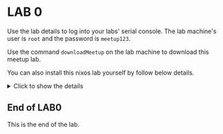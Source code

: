 # LAB 0 

Use the lab details to log into your labs' serial console.
The lab machine's user is `root` and the password is `meetup123`.

Use the command `downloadMeetup` on the lab machine to download this meetup lab.

You can also install this nixos lab yourself by follow below details.

<details><summary>Click to show the details</summary>
<p>
  
## Installing nixos
This lab does not cover an entire nixos installation procedure. Instead it installs this meetups' nixos configuration directly from our git repository to get going quickly.

## Preparing the installer environment

- Login to the console of your virtual machine (4 cores, 2GB mem, 20GB HD, UEFI boot) and boot it from the iso (https://channels.nixos.org/nixos-22.05/latest-nixos-minimal-x86_64-linux.iso):
- Modify the root credentials, so we can login remotely using ssh: 
```console
[nixos@nixos]# sudo passwd
```

- Login to the remote installer environment using your favorite ssh client as root


## Partitioning the harddisk
- Execute the following commands to create partitions for our installation
```console
[root@nixos]# parted /dev/sda -- mklabel gpt
[root@nixos]# parted /dev/sda -- mkpart primary 512MB -8GB
[root@nixos]# parted /dev/sda -- mkpart primary linux-swap -8GB 100%
[root@nixos]# parted /dev/sda -- mkpart ESP fat32 1MB 512MB
[root@nixos]# parted /dev/sda -- set 3 esp on
```
- Format the partitions
```console
[root@nixos]# mkfs.ext4 -L nixos /dev/sda1
[root@nixos]# mkswap -L swap /dev/sda2
[root@nixos]# mkfs.fat -F 32 -n boot /dev/sda3
```
- Mount partitions
```console
[root@nixos]# mount /dev/disk/by-label/nixos /mnt
[root@nixos]# mkdir -p /mnt/boot
[root@nixos]# mount /dev/disk/by-label/boot /mnt/boot
[root@nixos]# swapon /dev/sda2
```

## Install the meetup nixos installation directly from our repository
- Enter the following command to install
```console
[root@nixos]# nixos-install --no-root-passwd --flake github:on2itsecurity/meetup-nixos#nixos-meetup
```
- Reboot the machine (this will stop your ssh session from working)
```console
[root@nixos]# reboot
```

## Download the meetup config (login as root, password is meetup123)
- Login to the console of your assigned virtual machine and execute the below command. This will download the repository to your `/etc/nixos` directory so you can work directly on the machine
```console
[root@nixos-meetup]# downloadMeetup
```
- Check the contents of `/etc/nixos` and make sure the repository was downloaded properly. This should look similar too:
```console
[root@nixos-meetup]# ls -l /etc/nixos
total 56
drwxr-xr-x  5 root root 4096 Oct  7 19:28  .
drwxr-xr-x 23 root root 4096 Oct  7 19:30  ..
-rw-rw-r--  1 root root  751 Oct  7 19:20  configuration.nix
-rw-rw-r--  1 root root 1098 Oct  7 19:20  flake.lock
-rw-rw-r--  1 root root  870 Oct  7 19:20  flake.nix
drwxrwxr-x  3 root root 4096 Oct  7 19:20  home
-rw-rw-r--  1 root root 2469 Oct  7 19:20 'LAB0 - vm setup.md'
-rw-rw-r--  1 root root 1717 Oct  7 19:20 'LAB1 - configure ssh.md'
-rw-rw-r--  1 root root 1149 Oct  7 19:20 'LAB2 - upgrade the system.md'
-rw-rw-r--  1 root root  565 Oct  7 19:20 'LAB3 - break stuff.md'
-rw-rw-r--  1 root root 2128 Oct  7 19:20 'LAB4 - secrets in nixos.md'
-rw-rw-r--  1 root root  467 Oct  7 19:20 'LAB5 - home-manager.md'
drwxrwxr-x  2 root root 4096 Oct  7 19:20  nixos-meetup
drwxrwxr-x  2 root root 4096 Oct  7 19:32  nixos-meetup-gcloud
```

</p>
</details>

## End of LAB0
This is the end of the lab.
